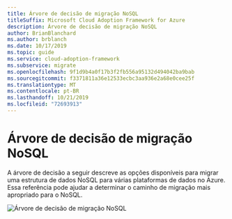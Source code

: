 ```yaml
---
title: Árvore de decisão de migração NoSQL
titleSuffix: Microsoft Cloud Adoption Framework for Azure
description: Árvore de decisão de migração NoSQL
author: BrianBlanchard
ms.author: brblanch
ms.date: 10/17/2019
ms.topic: guide
ms.service: cloud-adoption-framework
ms.subservice: migrate
ms.openlocfilehash: 9f1d9b4a0f17b3f2fb556a95132d494042ba9bab
ms.sourcegitcommit: f3371811a36e12533ecbc3aa936e2a68e0cee25f
ms.translationtype: MT
ms.contentlocale: pt-BR
ms.lasthandoff: 10/21/2019
ms.locfileid: "72693913"
---
```

# <a name="nosql-migration-decision-tree"></a>Árvore de decisão de migração NoSQL

A árvore de decisão a seguir descreve as opções disponíveis para migrar uma estrutura de dados NoSQL para várias plataformas de dados no Azure.
Essa referência pode ajudar a determinar o caminho de migração mais apropriado para o NoSQL.

![Árvore de decisão de migração NoSQL](../../_images/innovate/considerations/no-sql-decision-tree.png)
